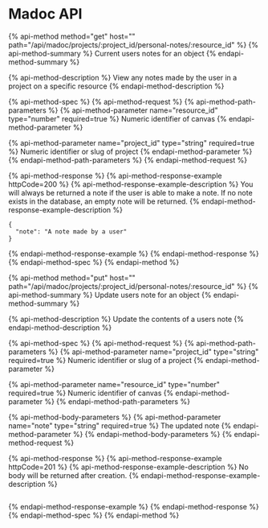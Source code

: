 # Madoc API

{% api-method method="get" host="" path="/api/madoc/projects/:project\_id/personal-notes/:resource\_id" %}
{% api-method-summary %}
Current users notes for an object
{% endapi-method-summary %}

{% api-method-description %}
View any notes made by the user in a project on a specific resource
{% endapi-method-description %}

{% api-method-spec %}
{% api-method-request %}
{% api-method-path-parameters %}
{% api-method-parameter name="resource\_id" type="number" required=true %}
Numeric identifier of canvas
{% endapi-method-parameter %}

{% api-method-parameter name="project\_id" type="string" required=true %}
Numeric identifier or slug of project
{% endapi-method-parameter %}
{% endapi-method-path-parameters %}
{% endapi-method-request %}

{% api-method-response %}
{% api-method-response-example httpCode=200 %}
{% api-method-response-example-description %}
You will always be returned a note if the user is able to make a note. If no note exists in the database, an empty note will be returned.
{% endapi-method-response-example-description %}

```text
{
  "note": "A note made by a user"
}
```
{% endapi-method-response-example %}
{% endapi-method-response %}
{% endapi-method-spec %}
{% endapi-method %}

{% api-method method="put" host="" path="/api/madoc/projects/:project\_id/personal-notes/:resource\_id" %}
{% api-method-summary %}
Update users note for an object
{% endapi-method-summary %}

{% api-method-description %}
Update the contents of a users note
{% endapi-method-description %}

{% api-method-spec %}
{% api-method-request %}
{% api-method-path-parameters %}
{% api-method-parameter name="project\_id" type="string" required=true %}
Numeric identifier or slug of a project
{% endapi-method-parameter %}

{% api-method-parameter name="resource\_id" type="number" required=true %}
Numeric identifier of canvas
{% endapi-method-parameter %}
{% endapi-method-path-parameters %}

{% api-method-body-parameters %}
{% api-method-parameter name="note" type="string" required=true %}
The updated note
{% endapi-method-parameter %}
{% endapi-method-body-parameters %}
{% endapi-method-request %}

{% api-method-response %}
{% api-method-response-example httpCode=201 %}
{% api-method-response-example-description %}
No body will be returned after creation.
{% endapi-method-response-example-description %}

```text

```
{% endapi-method-response-example %}
{% endapi-method-response %}
{% endapi-method-spec %}
{% endapi-method %}

